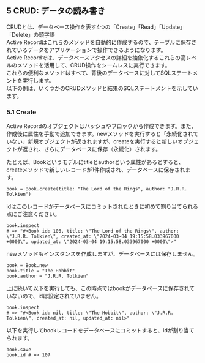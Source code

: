 ## 5 CRUD: データの読み書き
CRUDとは、データベース操作を表す4つの「Create」「Read」「Update」「Delete」の頭字語<br>
Active Recordはこれらのメソッドを自動的に作成するので、テーブルに保存されているデータをアプリケーションで操作できるようになります。<br>
Active Recordでは、データベースアクセスの詳細を抽象化するこれらの高レベルのメソッドを活用して、CRUD操作をシームレスに実行できます。<br>
これらの便利なメソッドはすべて、背後のデータベースに対してSQLステートメントを実行します。<br>
以下の例は、いくつかのCRUDメソッドと結果のSQLステートメントを示しています。<br>

### 5.1 Create
Active Recordのオブジェクトはハッシュやブロックから作成できます。また、作成後に属性を手動で追加できます。newメソッドを実行すると「永続化されていない」新規オブジェクトが返されますが、createを実行すると新しいオブジェクトが返され、さらにデータベースに保存（永続化）されます。

たとえば、Bookというモデルにtitleとauthorという属性があるとすると、createメソッドで新しいレコードが1件作成され、データベースに保存されます。
```
book = Book.create(title: "The Lord of the Rings", author: "J.R.R. Tolkien")
```
idはこのレコードがデータベースにコミットされたときに初めて割り当てられる点にご注意ください。
```
book.inspect
# => "#<Book id: 106, title: \"The Lord of the Rings\", author: \"J.R.R. Tolkien\", created_at: \"2024-03-04 19:15:58.033967000 +0000\", updated_at: \"2024-03-04 19:15:58.033967000 +0000\">"
```
newメソッドもインスタンスを作成しますが、データベースには保存しません。
```
book = Book.new
book.title = "The Hobbit"
book.author = "J.R.R. Tolkien"
```
上に続いて以下を実行しても、この時点ではbookがデータベースに保存されていないので、idは設定されていません。
```
book.inspect
# => "#<Book id: nil, title: \"The Hobbit\", author: \"J.R.R. Tolkien\", created_at: nil, updated_at: nil>"
```
以下を実行してbookレコードをデータベースにコミットすると、idが割り当てられます。
```
book.save
book.id # => 107
```

